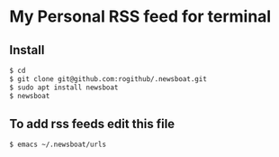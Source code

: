 # My Personal RSS feed for terminal

## Install

``` bash
$ cd
$ git clone git@github.com:rogithub/.newsboat.git
$ sudo apt install newsboat
$ newsboat
```

## To add rss feeds edit this file
``` bash
$ emacs ~/.newsboat/urls
```
